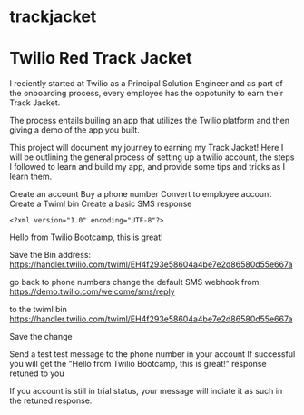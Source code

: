 # trackjacket


# Twilio Red Track Jacket 

I reciently started at Twilio as a Principal Solution Engineer and as part of the onboarding process, every employee has the oppotunity to earn their Track Jacket. 

The process entails builing an app that utilizes the Twilio platform and then giving a demo of the app you built. 

This project will document my journey to earning my Track Jacket! Here I will be outlining the general process of setting up a twilio account, the steps I followed to learn and build my app, and provide some tips and tricks as I learn them. 

Create an account
Buy a phone number
Convert to employee account
Create a Twiml bin
Create a basic SMS response


    <?xml version="1.0" encoding="UTF-8"?>
<Response>
  <Message>Hello from Twilio Bootcamp, this is great!</Message>
</Response>

Save the Bin address:
https://handler.twilio.com/twiml/EH4f293e58604a4be7e2d86580d55e667a

go back to phone numbers
change the default SMS webhook from:
https://demo.twilio.com/welcome/sms/reply

to the twiml bin
https://handler.twilio.com/twiml/EH4f293e58604a4be7e2d86580d55e667a

Save the change

Send a test test message to the phone number in your account
If successful you will get the "Hello from Twilio Bootcamp, this is great!" response retuned to you

If you account is still in trial status, your message will indiate it as such in the retuned response.


